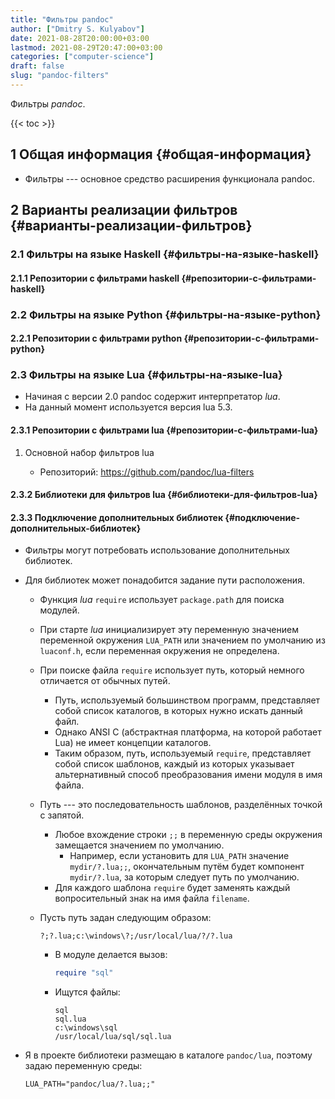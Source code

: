 ```yaml
---
title: "Фильтры pandoc"
author: ["Dmitry S. Kulyabov"]
date: 2021-08-28T20:00:00+03:00
lastmod: 2021-08-29T20:47:00+03:00
categories: ["computer-science"]
draft: false
slug: "pandoc-filters"
---
```


Фильтры _pandoc_.

<!--more-->

{{< toc >}}


## <span class="section-num">1</span> Общая информация {#общая-информация}

-   Фильтры --- основное средство расширения функционала pandoc.


## <span class="section-num">2</span> Варианты реализации фильтров {#варианты-реализации-фильтров}


### <span class="section-num">2.1</span> Фильтры на языке Haskell {#фильтры-на-языке-haskell}


#### <span class="section-num">2.1.1</span> Репозитории с фильтрами haskell {#репозитории-с-фильтрами-haskell}


### <span class="section-num">2.2</span> Фильтры на языке Python {#фильтры-на-языке-python}


#### <span class="section-num">2.2.1</span> Репозитории с фильтрами python {#репозитории-с-фильтрами-python}


### <span class="section-num">2.3</span> Фильтры на языке Lua {#фильтры-на-языке-lua}

-   Начиная с версии 2.0 pandoc содержит интерпретатор _lua_.
-   На данный момент используется версия lua 5.3.


#### <span class="section-num">2.3.1</span> Репозитории с фильтрами lua {#репозитории-с-фильтрами-lua}

<!--list-separator-->

1.  Основной набор фильтров lua

    -   Репозиторий: <https://github.com/pandoc/lua-filters>


#### <span class="section-num">2.3.2</span> Библиотеки для фильтров lua {#библиотеки-для-фильтров-lua}


#### <span class="section-num">2.3.3</span> Подключение дополнительных библиотек {#подключение-дополнительных-библиотек}

-   Фильтры могут потребовать использование дополнительных библиотек.
-   Для библиотек может понадобится задание пути расположения.
    -   Функция _lua_ `require` использует `package.path` для поиска модулей.
    -   При старте _lua_ инициализирует эту переменную значением переменной окружения `LUA_PATH` или значением по умолчанию из `luaconf.h`, если переменная окружения не определена.
    -   При поиске файла `require` использует путь, который немного отличается от обычных путей.
        -   Путь, используемый большинством программ, представляет собой список каталогов, в которых нужно искать данный файл.
        -   Однако ANSI C (абстрактная платформа, на которой работает Lua) не имеет концепции каталогов.
        -   Таким образом, путь, используемый `require`, представляет собой список шаблонов, каждый из которых указывает альтернативный способ преобразования имени модуля в имя файла.
    -   Путь --- это последовательность шаблонов, разделённых точкой с запятой.
        -   Любое вхождение строки `;;` в переменную среды окружения замещается значением по умолчанию.
            -   Например, если установить для `LUA_PATH` значение `mydir/?.lua;;`, окончательным путём будет компонент `mydir/?.lua`, за которым следует путь по умолчанию.
        -   Для каждого шаблона `require` будет заменять каждый вопросительный знак на имя файла `filename`.
    -   Пусть путь задан следующим образом:

        ```shell
        ?;?.lua;c:\windows\?;/usr/local/lua/?/?.lua
        ```

        -   В модуле делается вызов:

            ```lua
            require "sql"
            ```
        -   Ищутся файлы:

            ```shell
            sql
            sql.lua
            c:\windows\sql
            /usr/local/lua/sql/sql.lua
            ```
-   Я в проекте библиотеки размещаю в каталоге `pandoc/lua`, поэтому задаю переменную среды:

    ```shell
    LUA_PATH="pandoc/lua/?.lua;;"
    ```
